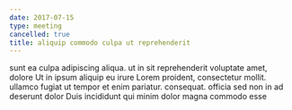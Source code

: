 ```yaml
---
date: 2017-07-15
type: meeting
cancelled: true
title: aliquip commodo culpa ut reprehenderit
---
```

sunt ea culpa adipiscing aliqua. ut in sit reprehenderit voluptate amet, dolore Ut in ipsum aliquip eu irure Lorem proident, consectetur mollit. ullamco fugiat ut tempor et enim pariatur. consequat. officia sed non in ad deserunt dolor Duis incididunt qui minim dolor magna commodo esse